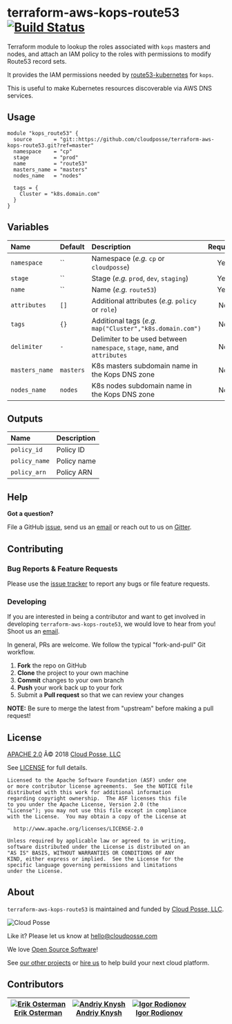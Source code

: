 # terraform-aws-kops-route53 [![Build Status](https://travis-ci.org/cloudposse/terraform-aws-kops-route53.svg?branch=master)](https://travis-ci.org/cloudposse/terraform-aws-kops-route53)

Terraform module to lookup the roles associated with `kops` masters and nodes, and attach an IAM policy to the roles with permissions to modify Route53 record sets.

It provides the IAM permissions needed by [route53-kubernetes](https://github.com/cloudposse/route53-kubernetes) for `kops`.

This is useful to make Kubernetes resources discoverable via AWS DNS services.


## Usage

```hcl
module "kops_route53" {
  source       = "git::https://github.com/cloudposse/terraform-aws-kops-route53.git?ref=master"
  namespace    = "cp"
  stage        = "prod"
  name         = "route53"
  masters_name = "masters"
  nodes_name   = "nodes"

  tags = {
    Cluster = "k8s.domain.com"
  }
}
```


## Variables

|  Name              |  Default     |  Description                                                                     | Required |
|:-------------------|:-------------|:---------------------------------------------------------------------------------|:--------:|
| `namespace`        | ``           | Namespace (_e.g._ `cp` or `cloudposse`)                                          | Yes      |
| `stage`            | ``           | Stage (_e.g._ `prod`, `dev`, `staging`)                                          | Yes      |
| `name`             | ``           | Name (_e.g._ `route53`)                                                          | Yes      |
| `attributes`       | `[]`         | Additional attributes (_e.g._ `policy` or `role`)                                | No       |
| `tags`             | `{}`         | Additional tags  (_e.g._ `map("Cluster","k8s.domain.com")`                       | No       |
| `delimiter`        | `-`          | Delimiter to be used between `namespace`, `stage`, `name`, and `attributes`      | No       |
| `masters_name`     | `masters`    | K8s masters subdomain name in the Kops DNS zone                                  | No       |
| `nodes_name`       | `nodes`      | K8s nodes subdomain name in the Kops DNS zone                                    | No       |


## Outputs

| Name             | Description         |
|:-----------------|:--------------------|
| `policy_id`      | Policy ID           |
| `policy_name`    | Policy name         |
| `policy_arn`     | Policy ARN          |


## Help

**Got a question?**

File a GitHub [issue](https://github.com/cloudposse/terraform-aws-kops-route53/issues), send us an [email](mailto:hello@cloudposse.com) or reach out to us on [Gitter](https://gitter.im/cloudposse/).


## Contributing

### Bug Reports & Feature Requests

Please use the [issue tracker](https://github.com/cloudposse/terraform-aws-kops-route53/issues) to report any bugs or file feature requests.

### Developing

If you are interested in being a contributor and want to get involved in developing `terraform-aws-kops-route53`, we would love to hear from you! Shoot us an [email](mailto:hello@cloudposse.com).

In general, PRs are welcome. We follow the typical "fork-and-pull" Git workflow.

 1. **Fork** the repo on GitHub
 2. **Clone** the project to your own machine
 3. **Commit** changes to your own branch
 4. **Push** your work back up to your fork
 5. Submit a **Pull request** so that we can review your changes

**NOTE:** Be sure to merge the latest from "upstream" before making a pull request!


## License

[APACHE 2.0](LICENSE) Â© 2018 [Cloud Posse, LLC](https://cloudposse.com)

See [LICENSE](LICENSE) for full details.

    Licensed to the Apache Software Foundation (ASF) under one
    or more contributor license agreements.  See the NOTICE file
    distributed with this work for additional information
    regarding copyright ownership.  The ASF licenses this file
    to you under the Apache License, Version 2.0 (the
    "License"); you may not use this file except in compliance
    with the License.  You may obtain a copy of the License at

      http://www.apache.org/licenses/LICENSE-2.0

    Unless required by applicable law or agreed to in writing,
    software distributed under the License is distributed on an
    "AS IS" BASIS, WITHOUT WARRANTIES OR CONDITIONS OF ANY
    KIND, either express or implied.  See the License for the
    specific language governing permissions and limitations
    under the License.


## About

`terraform-aws-kops-route53` is maintained and funded by [Cloud Posse, LLC][website].

![Cloud Posse](https://cloudposse.com/logo-300x69.png)


Like it? Please let us know at <hello@cloudposse.com>

We love [Open Source Software](https://github.com/cloudposse/)!

See [our other projects][community]
or [hire us][hire] to help build your next cloud platform.

  [website]: https://cloudposse.com/
  [community]: https://github.com/cloudposse/
  [hire]: https://cloudposse.com/contact/


## Contributors

| [![Erik Osterman][erik_img]][erik_web]<br/>[Erik Osterman][erik_web] | [![Andriy Knysh][andriy_img]][andriy_web]<br/>[Andriy Knysh][andriy_web] |[![Igor Rodionov][igor_img]][igor_web]<br/>[Igor Rodionov][igor_img]
|-------------------------------------------------------|------------------------------------------------------------------|------------------------------------------------------------------|

[erik_img]: http://s.gravatar.com/avatar/88c480d4f73b813904e00a5695a454cb?s=144
[erik_web]: https://github.com/osterman/
[andriy_img]: https://avatars0.githubusercontent.com/u/7356997?v=4&u=ed9ce1c9151d552d985bdf5546772e14ef7ab617&s=144
[andriy_web]: https://github.com/aknysh/
[igor_img]: http://s.gravatar.com/avatar/bc70834d32ed4517568a1feb0b9be7e2?s=144
[igor_web]: https://github.com/goruha/

